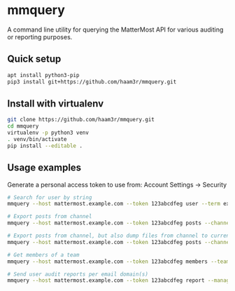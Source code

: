 # mmquery

A command line utility for querying the MatterMost API for various auditing or reporting purposes.

## Quick setup

```bash
apt install python3-pip
pip3 install git+https://github.com/haam3r/mmquery.git
```

## Install with virtualenv

```bash
git clone https://github.com/haam3r/mmquery.git
cd mmquery
virtualenv -p python3 venv
. venv/bin/activate
pip install --editable .
```

## Usage examples

Generate a personal access token to use from: Account Settings -> Security

```bash
# Search for user by string
mmquery --host mattermost.example.com --token 123abcdfeg user --term example

# Export posts from channel
mmquery --host mattermost.example.com --token 123abcdfeg posts --channel example --team team-name

# Export posts from channel, but also dump files from channel to current working directory
mmquery --host mattermost.example.com --token 123abcdfeg posts --channel example --team team-name --filedump

# Get members of a team
mmquery --host mattermost.example.com --token 123abcdfeg members --team example

# Send user audit reports per email domain(s)
mmquery --host mattermost.example.com --token 123abcdfeg report --managers managers.json --template message.txt --smtp-host mail.example.com
```